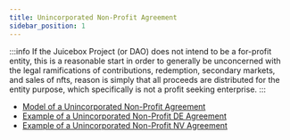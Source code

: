 ```yaml
---
title: Unincorporated Non-Profit Agreement
sidebar_position: 1
---
```


:::info
If the Juicebox Project (or DAO) does not intend to be a for-profit entity, this is a reasonable start in order to generally be unconcerned with the legal ramifications of contributions, redemption, secondary markets, and sales of nfts, reason is simply that all proceeds are distributed for the entity purpose, which specifically is not a profit seeking enterprise.
:::

- [Model of a Unincorporated Non-Profit Agreement](./UUNAA_Final_2014_20154aug19.pdf)
- [Example of a Unincorporated Non-Profit DE Agreement](./delaware.md)
- [Example of a Unincorporated Non-Profit NV Agreement](../nv-una.md)
